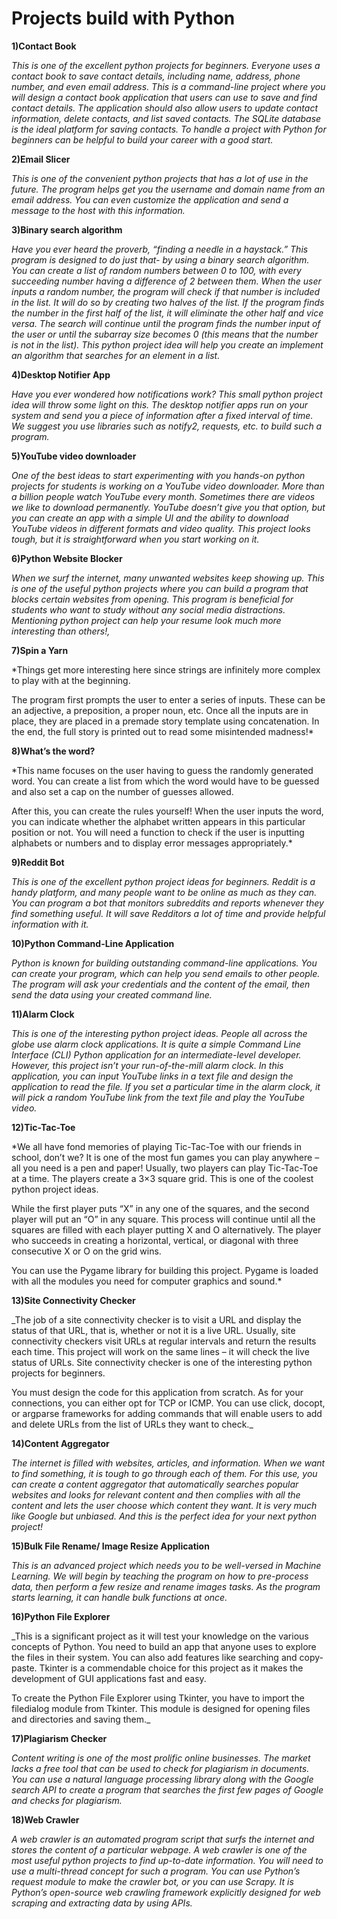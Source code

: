 # Projects build with Python

**1)Contact Book**

*This is one of the excellent python projects for beginners. Everyone uses a contact book to save contact details, including name, address, phone number, and even email address. This is a command-line project where you will design a contact book application that users can use to save and find contact details. The application should also allow users to update contact information, delete contacts, and list saved contacts. The SQLite database is the ideal platform for saving contacts. To handle a project with Python for beginners can be helpful to build your career with a good start.*

**2)Email Slicer**

*This is one of the convenient python projects that has a lot of use in the future. The program helps get you the username and domain name from an email address. You can even customize the application and send a message to the host with this information.*

**3)Binary search algorithm**

*Have you ever heard the proverb, “finding a needle in a haystack.” This program is designed to do just that- by using a binary search algorithm. You can create a list of random numbers between 0 to 100, with every succeeding number having a difference of 2 between them. When the user inputs a random number, the program will check if that number is included in the list. It will do so by creating two halves of the list. If the program finds the number in the first half of the list, it will eliminate the other half and vice versa. The search will continue until the program finds the number input of the user or until the subarray size becomes 0 (this means that the number is not in the list). This python project idea will help you create an implement an algorithm that searches for an element in a list.*

**4)Desktop Notifier App**

*Have you ever wondered how notifications work? This small python project idea will throw some light on this. The desktop notifier apps run on your system and send you a piece of information after a fixed interval of time. We suggest you use libraries such as notify2, requests, etc. to build such a program.*

**5)YouTube video downloader**

*One of the best ideas to start experimenting with you hands-on python projects for students is working on a YouTube video downloader. More than a billion people watch YouTube every month. Sometimes there are videos we like to download permanently. YouTube doesn’t give you that option, but you can create an app with a simple UI and the ability to download YouTube videos in different formats and video quality. This project looks tough, but it is straightforward when you start working on it.*

**6)Python Website Blocker**

*When we surf the internet, many unwanted websites keep showing up. This is one of the useful python projects where you can build a program that blocks certain websites from opening. This program is beneficial for students who want to study without any social media distractions. Mentioning python project can help your resume look much more interesting than others!,*

**7)Spin a Yarn**

*Things get more interesting here since strings are infinitely more complex to play with at the beginning.

The program first prompts the user to enter a series of inputs. These can be an adjective, a preposition, a proper noun, etc. Once all the inputs are in place, they are placed in a premade story template using concatenation. In the end, the full story is printed out to read some misintended madness!*

**8)What’s the word?**

*This name focuses on the user having to guess the randomly generated word. You can create a list from which the word would have to be guessed and also set a cap on the number of guesses allowed.

After this, you can create the rules yourself! When the user inputs the word, you can indicate whether the alphabet written appears in this particular position or not. You will need a function to check if the user is inputting alphabets or numbers and to display error messages appropriately.*

**9)Reddit Bot**

*This is one of the excellent python project ideas for beginners. Reddit is a handy platform, and many people want to be online as much as they can. You can program a bot that monitors subreddits and reports whenever they find something useful. It will save Redditors a lot of time and provide helpful information with it.*

**10)Python Command-Line Application**

*Python is known for building outstanding command-line applications. You can create your program, which can help you send emails to other people. The program will ask your credentials and the content of the email, then send the data using your created command line.*

**11)Alarm Clock**

*This is one of the interesting python project ideas. People all across the globe use alarm clock applications. It is quite a simple Command Line Interface (CLI) Python application for an intermediate-level developer. However, this project isn’t your run-of-the-mill alarm clock. In this application, you can input YouTube links in a text file and design the application to read the file. If you set a particular time in the alarm clock, it will pick a random YouTube link from the text file and play the YouTube video.*

**12)Tic-Tac-Toe**

*We all have fond memories of playing Tic-Tac-Toe with our friends in school, don’t we? It is one of the most fun games you can play anywhere – all you need is a pen and paper! Usually, two players can play Tic-Tac-Toe at a time. The players create a 3×3 square grid. This is one of the coolest python project ideas. 

While the first player puts “X” in any one of the squares, and the second player will put an “O” in any square. This process will continue until all the squares are filled with each player putting X and O alternatively. The player who succeeds in creating a horizontal, vertical, or diagonal with three consecutive X or O on the grid wins.

You can use the Pygame library for building this project. Pygame is loaded with all the modules you need for computer graphics and sound.*

**13)Site Connectivity Checker**

_The job of a site connectivity checker is to visit a URL and display the status of that URL, that is, whether or not it is a live URL. Usually, site connectivity checkers visit URLs at regular intervals and return the results each time. This project will work on the same lines – it will check the live status of URLs. Site connectivity checker is one of the interesting python projects for beginners.

You must design the code for this application from scratch. As for your connections, you can either opt for TCP or ICMP. You can use click, docopt, or argparse frameworks for adding commands that will enable users to add and delete URLs from the list of URLs they want to check._

**14)Content Aggregator**

_The internet is filled with websites, articles, and information. When we want to find something, it is tough to go through each of them. For this use, you can create a content aggregator that automatically searches popular websites and looks for relevant content and then complies with all the content and lets the user choose which content they want. It is very much like Google but unbiased. And this is the perfect idea for your next python project!_

**15)Bulk File Rename/ Image Resize Application**

_This is an advanced project which needs you to be well-versed in Machine Learning. We will begin by teaching the program on how to pre-process data, then perform a few resize and rename images tasks. As the program starts learning, it can handle bulk functions at once._

**16)Python File Explorer**

_This is a significant project as it will test your knowledge on the various concepts of Python. You need to build an app that anyone uses to explore the files in their system. You can also add features like searching and copy-paste. Tkinter is a commendable choice for this project as it makes the development of GUI applications fast and easy.

To create the Python File Explorer using Tkinter, you have to import the filedialog module from Tkinter. This module is designed for opening files and directories and saving them._

**17)Plagiarism Checker**

_Content writing is one of the most prolific online businesses. The market lacks a free tool that can be used to check for plagiarism in documents. You can use a natural language processing library along with the Google search API to create a program that searches the first few pages of Google and checks for plagiarism._

**18)Web Crawler**

_A web crawler is an automated program script that surfs the internet and stores the content of a particular webpage. A web crawler is one of the most useful python projects to find up-to-date information. You will need to use a multi-thread concept for such a program. You can use Python’s request module to make the crawler bot, or you can use Scrapy. It is Python’s open-source web crawling framework explicitly designed for web scraping and extracting data by using APIs._

